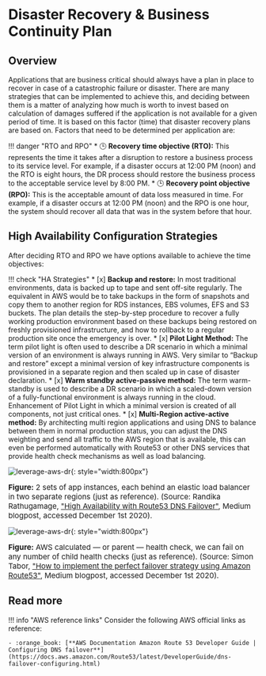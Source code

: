 # Disaster Recovery & Business Continuity Plan 

## Overview 

Applications that are business critical should always have a plan in place to recover in case of a catastrophic failure
or disaster. There are many strategies that can be implemented to achieve this, and deciding between them is a matter
of analyzing how much is worth to invest based on calculation of damages suffered if the application is not available
for a given period of time. It is based on this factor (time) that disaster recovery plans are based on. Factors that
need to be determined per application are:

!!! danger "RTO and RPO"
    * :clock3: **Recovery time objective (RTO):** This represents the time it takes after a disruption to
    restore a business process to its service level. For example, if a disaster occurs at 12:00 PM (noon) and the RTO is
    eight hours, the DR process should restore the business process to the acceptable service level by 8:00 PM. 
    * :clock3: **Recovery point objective (RPO):** This is the acceptable amount of data loss measured in time. For example, if a
     disaster occurs at 12:00 PM (noon) and the RPO is one hour, the system should recover all data that was in the 
     system before that hour.


## High Availability Configuration Strategies 

After deciding RTO and RPO we have options available to achieve the time objectives:

!!! check "HA Strategies"
    * [x] **Backup and restore:** In most traditional environments, data is backed up to tape and sent off-site regularly.
     The equivalent in AWS would be to take backups in the form of snapshots and copy them to another region for RDS
     instances, EBS volumes, EFS and S3 buckets. The plan details the step-by-step procedure to recover a fully working
     production environment based on these backups being restored on freshly provisioned infrastructure, and how to
     rollback to a regular production site once the emergency is over.
    * [x] **Pilot Light Method:** The term pilot light is often used to describe a DR scenario in which a minimal version of
     an environment is always running in AWS. Very similar to “Backup and restore” except a minimal version of key
     infrastructure components is provisioned in a separate region and then scaled up in case of disaster declaration.
    * [x] **Warm standby active-passive method:** The term warm-standby is used to describe a DR scenario in which a
     scaled-down version of a fully-functional environment is always running in the cloud. Enhancement of Pilot Light
     in which a minimal version is created of all components, not just critical ones.
    * [x] **Multi-Region active-active method:** By architecting multi region applications and using DNS to balance
     between them in normal production status, you can adjust the DNS weighting and send all traffic to the AWS region
     that is available, this can even be performed automatically with Route53 or other DNS services that provide health
     check mechanisms as well as load balancing.

![leverage-aws-dr](../../../../assets/images/diagrams/aws-route53-dns-dr.png "Leverage"){: style="width:800px"}
<figcaption style="font-size:15px">
<b>Figure:</b> 2 sets of app instances, each behind an elastic load balancer in two separate regions (just as reference).
(Source: Randika Rathugamage, 
<a href="https://medium.com/@randika/high-availability-with-route53-dns-failover-c13cb30cbe94">
"High Availability with Route53 DNS Failover"</a>,
Medium blogpost, accessed December 1st 2020).
</figcaption>

![leverage-aws-dr](../../../../assets/images/diagrams/aws-route53-dns-health-checks.png "Leverage"){: style="width:800px"}
<figcaption style="font-size:15px">
<b>Figure:</b> AWS calculated — or parent — health check, we can fail on any number of child health checks (just as reference).
(Source: Simon Tabor, 
<a href="https://medium.com/dazn-tech/how-to-implement-the-perfect-failover-strategy-using-amazon-route53-1cc4b19fa9c7">
"How to implement the perfect failover strategy using Amazon Route53"</a>,
Medium blogpost, accessed December 1st 2020).
</figcaption>

## Read more

!!! info "AWS reference links"
    Consider the following AWS official links as reference:
        
    - :orange_book: [**AWS Documentation Amazon Route 53 Developer Guide | Configuring DNS failover**](https://docs.aws.amazon.com/Route53/latest/DeveloperGuide/dns-failover-configuring.html)
    
